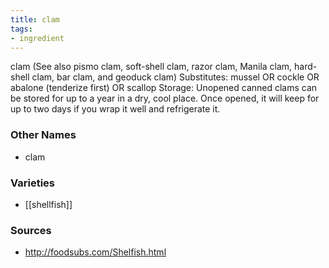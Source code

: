 ```yaml
---
title: clam
tags:
- ingredient
---
```

clam (See also pismo clam, soft-shell clam, razor clam, Manila clam, hard-shell clam, bar clam, and geoduck clam) Substitutes: mussel OR cockle OR abalone (tenderize first) OR scallop Storage: Unopened canned clams can be stored for up to a year in a dry, cool place. Once opened, it will keep for up to two days if you wrap it well and refrigerate it.

### Other Names

* clam

### Varieties

* [[shellfish]]

### Sources
* http://foodsubs.com/Shelfish.html
